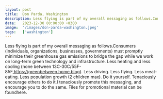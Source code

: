 ```yaml
---
layout: post
title:  Don Parda, Washington
description: Less flying is part of my overall messaging as follows.Consumers (individuals, organizations, businesses, governments) must promptly minimize their gr...
date:   2023-12-30 00:00:00 +0300
image:  '/images/don-parda-washington.jpeg'
tags:   ['washington']
---
```

Less flying is part of my overall messaging as follows.Consumers (individuals, organizations, businesses, governments) must promptly minimize their greenhouse gas emissions to bridge the gap while we work on long-term green technology and infrastructure. Less heating and less cooling (none between 13C-30C/55F-85F,https://greenbetween.home.blog). Less driving. Less flying. Less meat-eating. Less population growth (2 children max). Do it yourself. Tenaciously encourage others to do it.I tenaciously promote this messaging, and encourage you to do the same. Files for promotional material can be foundhere.

